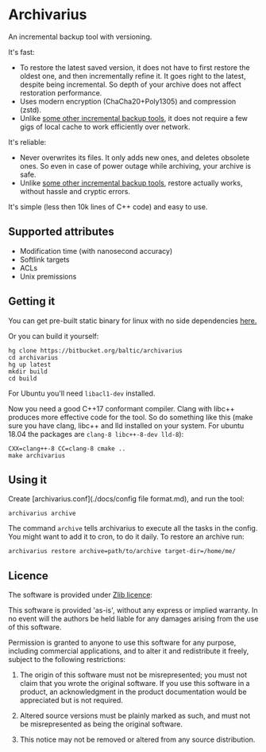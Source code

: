 Archivarius
===========

An incremental backup tool with versioning.

It's fast:

- To restore the latest saved version, it does not have to first restore the oldest one, and then incrementally refine it. It goes right to the latest, despite being incremental. So depth of your archive does not affect restoration performance.
- Uses modern encryption (ChaCha20+Poly1305) and compression (zstd).
- Unlike [some other incremental backup tools][1], it does not require a few gigs of local cache to work efficiently over network.

It's reliable:

- Never overwrites its files. It only adds new ones, and deletes obsolete ones. So even in case of power outage while archiving, your archive is safe.
- Unlike [some other incremental backup tools][1], restore actually works, without hassle and cryptic errors.

[1]: http://duplicity.nongnu.org/ "duplicity"

It's simple (less then 10k lines of C++ code) and easy to use.

## Supported attributes

- Modification time (with nanosecond accuracy)
- Softlink targets
- ACLs
- Unix premissions

## Getting it

You can get pre-built static binary for linux with no side dependencies [here.](https://bitbucket.org/baltic/archivarius/downloads/archivarius)

Or you can build it yourself:

    hg clone https://bitbucket.org/baltic/archivarius
    cd archivarius
    hg up latest
	mkdir build
	cd build

For Ubuntu you'll need `libacl1-dev` installed.

Now you need a good C++17 conformant compiler. Clang with libc++ produces more effective code for the tool. So do something like this (make sure you have clang, libc++ and lld installed on your system. For ubuntu 18.04 the packages are `clang-8 libc++-8-dev lld-8`):

    CXX=clang++-8 CC=clang-8 cmake ..
    make archivarius

## Using it

Create [archivarius.conf](./docs/config file format.md), and run the tool:

    archivarius archive

The command `archive` tells archivarius to execute all the tasks in the config. You might want to add it to cron, to do it daily.
To restore an archive run:

	archivarius restore archive=path/to/archive target-dir=/home/me/

## Licence 

The software is provided under [Zlib licence](https://en.wikipedia.org/wiki/Zlib_License):

This software is provided 'as-is', without any express or implied warranty. In no event will the authors be held liable for any damages arising from the use of this software.

Permission is granted to anyone to use this software for any purpose, including commercial applications, and to alter it and redistribute it freely, subject to the following restrictions:

1. The origin of this software must not be misrepresented; you must not claim that you wrote the original software. If you use this software in a product, an acknowledgment in the product documentation would be appreciated but is not required.

2. Altered source versions must be plainly marked as such, and must not be misrepresented as being the original software.

3. This notice may not be removed or altered from any source distribution.
